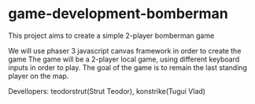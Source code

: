 # game-development-bomberman
This project aims to create a simple 2-player bomberman game

We will use phaser 3 javascript canvas framework in order to create the game
The game will be a 2-player local game, using different keyboard inputs in order to play.
The goal of the game is to remain the last standing player on the map.

Devellopers: teodorstrut(Strut Teodor), konstrike(Tugui Vlad)
